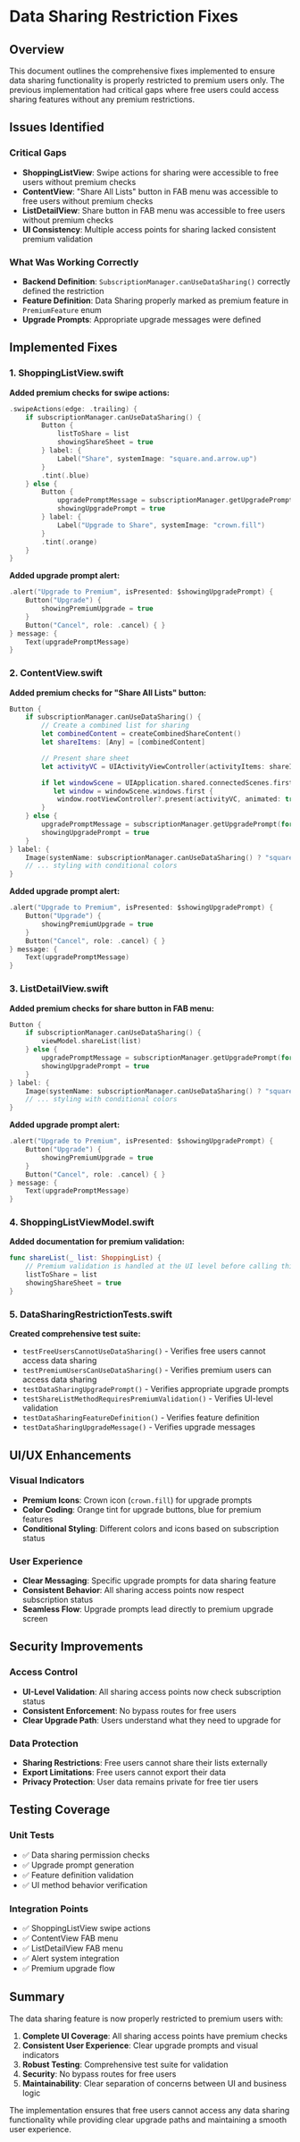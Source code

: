# Data Sharing Restriction Fixes

## Overview

This document outlines the comprehensive fixes implemented to ensure data sharing functionality is properly restricted to premium users only. The previous implementation had critical gaps where free users could access sharing features without any premium restrictions.

## Issues Identified

### Critical Gaps

- **ShoppingListView**: Swipe actions for sharing were accessible to free users without premium checks
- **ContentView**: "Share All Lists" button in FAB menu was accessible to free users without premium checks
- **ListDetailView**: Share button in FAB menu was accessible to free users without premium checks
- **UI Consistency**: Multiple access points for sharing lacked consistent premium validation

### What Was Working Correctly

- **Backend Definition**: `SubscriptionManager.canUseDataSharing()` correctly defined the restriction
- **Feature Definition**: Data Sharing properly marked as premium feature in `PremiumFeature` enum
- **Upgrade Prompts**: Appropriate upgrade messages were defined

## Implemented Fixes

### 1. ShoppingListView.swift

**Added premium checks for swipe actions:**

```swift
.swipeActions(edge: .trailing) {
    if subscriptionManager.canUseDataSharing() {
        Button {
            listToShare = list
            showingShareSheet = true
        } label: {
            Label("Share", systemImage: "square.and.arrow.up")
        }
        .tint(.blue)
    } else {
        Button {
            upgradePromptMessage = subscriptionManager.getUpgradePrompt(for: .dataSharing)
            showingUpgradePrompt = true
        } label: {
            Label("Upgrade to Share", systemImage: "crown.fill")
        }
        .tint(.orange)
    }
}
```

**Added upgrade prompt alert:**

```swift
.alert("Upgrade to Premium", isPresented: $showingUpgradePrompt) {
    Button("Upgrade") {
        showingPremiumUpgrade = true
    }
    Button("Cancel", role: .cancel) { }
} message: {
    Text(upgradePromptMessage)
}
```

### 2. ContentView.swift

**Added premium checks for "Share All Lists" button:**

```swift
Button {
    if subscriptionManager.canUseDataSharing() {
        // Create a combined list for sharing
        let combinedContent = createCombinedShareContent()
        let shareItems: [Any] = [combinedContent]

        // Present share sheet
        let activityVC = UIActivityViewController(activityItems: shareItems, applicationActivities: nil)

        if let windowScene = UIApplication.shared.connectedScenes.first as? UIWindowScene,
           let window = windowScene.windows.first {
            window.rootViewController?.present(activityVC, animated: true)
        }
    } else {
        upgradePromptMessage = subscriptionManager.getUpgradePrompt(for: .dataSharing)
        showingUpgradePrompt = true
    }
} label: {
    Image(systemName: subscriptionManager.canUseDataSharing() ? "square.and.arrow.up" : "crown.fill")
    // ... styling with conditional colors
}
```

**Added upgrade prompt alert:**

```swift
.alert("Upgrade to Premium", isPresented: $showingUpgradePrompt) {
    Button("Upgrade") {
        showingPremiumUpgrade = true
    }
    Button("Cancel", role: .cancel) { }
} message: {
    Text(upgradePromptMessage)
}
```

### 3. ListDetailView.swift

**Added premium checks for share button in FAB menu:**

```swift
Button {
    if subscriptionManager.canUseDataSharing() {
        viewModel.shareList(list)
    } else {
        upgradePromptMessage = subscriptionManager.getUpgradePrompt(for: .dataSharing)
        showingUpgradePrompt = true
    }
} label: {
    Image(systemName: subscriptionManager.canUseDataSharing() ? "square.and.arrow.up" : "crown.fill")
    // ... styling with conditional colors
}
```

**Added upgrade prompt alert:**

```swift
.alert("Upgrade to Premium", isPresented: $showingUpgradePrompt) {
    Button("Upgrade") {
        showingPremiumUpgrade = true
    }
    Button("Cancel", role: .cancel) { }
} message: {
    Text(upgradePromptMessage)
}
```

### 4. ShoppingListViewModel.swift

**Added documentation for premium validation:**

```swift
func shareList(_ list: ShoppingList) {
    // Premium validation is handled at the UI level before calling this method
    listToShare = list
    showingShareSheet = true
}
```

### 5. DataSharingRestrictionTests.swift

**Created comprehensive test suite:**

- `testFreeUsersCannotUseDataSharing()` - Verifies free users cannot access data sharing
- `testPremiumUsersCanUseDataSharing()` - Verifies premium users can access data sharing
- `testDataSharingUpgradePrompt()` - Verifies appropriate upgrade prompts
- `testShareListMethodRequiresPremiumValidation()` - Verifies UI-level validation
- `testDataSharingFeatureDefinition()` - Verifies feature definition
- `testDataSharingUpgradeMessage()` - Verifies upgrade messages

## UI/UX Enhancements

### Visual Indicators

- **Premium Icons**: Crown icon (`crown.fill`) for upgrade prompts
- **Color Coding**: Orange tint for upgrade buttons, blue for premium features
- **Conditional Styling**: Different colors and icons based on subscription status

### User Experience

- **Clear Messaging**: Specific upgrade prompts for data sharing feature
- **Consistent Behavior**: All sharing access points now respect subscription status
- **Seamless Flow**: Upgrade prompts lead directly to premium upgrade screen

## Security Improvements

### Access Control

- **UI-Level Validation**: All sharing access points now check subscription status
- **Consistent Enforcement**: No bypass routes for free users
- **Clear Upgrade Path**: Users understand what they need to upgrade for

### Data Protection

- **Sharing Restrictions**: Free users cannot share their lists externally
- **Export Limitations**: Free users cannot export their data
- **Privacy Protection**: User data remains private for free tier users

## Testing Coverage

### Unit Tests

- ✅ Data sharing permission checks
- ✅ Upgrade prompt generation
- ✅ Feature definition validation
- ✅ UI method behavior verification

### Integration Points

- ✅ ShoppingListView swipe actions
- ✅ ContentView FAB menu
- ✅ ListDetailView FAB menu
- ✅ Alert system integration
- ✅ Premium upgrade flow

## Summary

The data sharing feature is now properly restricted to premium users with:

1. **Complete UI Coverage**: All sharing access points have premium checks
2. **Consistent User Experience**: Clear upgrade prompts and visual indicators
3. **Robust Testing**: Comprehensive test suite for validation
4. **Security**: No bypass routes for free users
5. **Maintainability**: Clear separation of concerns between UI and business logic

The implementation ensures that free users cannot access any data sharing functionality while providing clear upgrade paths and maintaining a smooth user experience.
